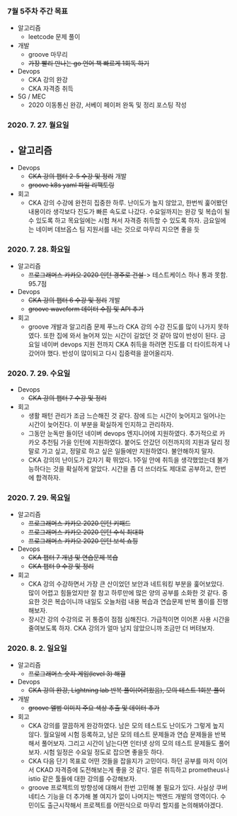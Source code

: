 ### 7월 5주차 주간 목표
- 알고리즘
  - leetcode 문제 풀이
- 개발
  - groove 마무리
  - ~~가장 빨리 만나는 go 언어 책 빠르게 1회독 하기~~
- Devops
  - CKA 강의 완강
  - CKA 자격증 취득
- 5G / MEC
  - 2020 이동통신 완강, 서베이 페이퍼 완독 및 정리 포스팅 작성

### 2020. 7. 27. 월요일
- 알고리즘
  - 
- Devops
  - ~~CKA 강의 챕터 2-5 수강 및 정리~~
  개발
  - ~~groove k8s yaml 파일 리팩토링~~
- 회고
  - CKA 강의 수강에 완전히 집중한 하루. 난이도가 높지 않았고, 한번씩 훑어봤던 내용이라 생각보다 진도가 빠른 속도로 나갔다. 수요일까지는 완강 및 복습이 될 수 있도록 하고 목요일에는 시험 쳐서 자격증 취득할 수 있도록 하자. 금요일에는 네이버 데브옵스 팀 지원서를 내는 것으로 마무리 지으면 좋을 듯

### 2020. 7. 28. 화요일
- 알고리즘
  - ~~프로그래머스 카카오 2020 인턴 경주로 건설~~-> 테스트케이스 하나 통과 못함. 95.7점
- Devops
  - ~~CKA 강의 챕터 6 수강 및 정리~~
  개발
  - ~~groove waveform 데이터 수집 및 API 추가~~
- 회고
  - groove 개발과 알고리즘 문제 푸느라 CKA 강의 수강 진도를 많이 나가지 못하였다. 또한 집에 와서 늘어져 있는 시간이 길었던 것 같아 많이 반성이 된다. 금요일 네이버 devops 지원 전까지 CKA 취득을 하려면 진도를 더 타이트하게 나갔어야 했다. 반성이 많이되고 다시 집중력을 끌어올리자.

### 2020. 7. 29. 수요일
- Devops
  - ~~CKA 강의 챕터 7 수강 및 정리~~
- 회고
  - 생활 패턴 관리가 조금 느슨해진 것 같다. 잠에 드는 시간이 늦어지고 일어나는 시간이 늦어진다. 이 부분을 확실하게 인지하고 관리하자.
  - 그동안 눈독만 들이던 네이버 devops 엔지니어에 지원하였다. 추가적으로 카카오 추천팀 가을 인턴에 지원하였다. 붙어도 안갔던 이전까지의 지원과 달리 정말로 가고 싶고, 정말로 하고 싶은 일들에만 지원하였다. 불안해하지 말자.
  - CKA 강의의 난이도가 갑자기 확 뛰었다. 1주일 안에 취득을 생각했었는데 불가능하다는 것을 확실하게 알았다. 시간을 좀 더 쓰더라도 제대로 공부하고, 한번에 합격하자.
  
### 2020. 7. 29. 목요일
- 알고리즘
  - ~~프로그래머스 카카오 2020 인턴 키패드~~
  - ~~프로그래머스 카카오 2020 인턴 수식 최대화~~
  - ~~프로그래머스 카카오 2020 인턴 보석 쇼핑~~
- Devops
  - ~~CKA 챕터 7 개념 및 연습문제 복습~~
  - ~~CKA 챕터 9 수강 및 정리~~
- 회고
  - CKA 강의 수강하면서 가장 큰 산이었던 보안과 네트워킹 부분을 훑어보았다. 많이 어렵고 힘들었지만 잘 참고 하루만에 많은 양의 공부를 소화한 것 같다. 중요한 것은 복습이니까 내일도 오늘처럼 내용 복습과 연습문제 반복 풀이를 진행해보자.
  - 장시간 강의 수강의로 귀 통증이 점점 심해진다. 가급적이면 이어폰 사용 시간을 줄여보도록 하자. CKA 강의가 얼마 남지 않았으니까 조금만 더 버텨보자.

### 2020. 8. 2. 일요일
- 알고리즘
  - ~~프로그래머스 숫자 게임(level 3) 해결~~
- Devops
  - ~~CKA 강의 완강, Lightning lab 반복 풀이(어려웠음), 모의 테스트 1회분 풀이~~
- 개발
  - ~~groove 앨범 이미지 주요 색상 추출 및 데이터 추가~~
- 회고
  - CKA 강의를 깔끔하게 완강하였다. 남은 모의 테스트도 난이도가 그렇게 높지 않다. 월요일에 시험 등록하고, 남은 모의 테스트 문제들과 연습 문제들을 반복해서 풀어보자. 그리고 시간이 남는다면 인터넷 상의 모의 테스트 문제들도 풀어보자. 시험 일정은 수요일 정도로 잡으면 좋을듯 하다.
  - CKA 다음 단기 목표로 어떤 것들을 잡을지가 고민이다. 하던 공부를 마저 이어서 CKAD 자격증에 도전해보는게 좋을 것 같다. 얼른 취득하고 prometheus나 istio 같은 툴들에 대한 강의를 수강해보자.
  - groove 프로젝트의 방향성에 대해서 한번 고민해 볼 필요가 있다. 사실상 쿠버네티스 기능을 더 추가해 볼 여지가 없이 나머지는 백엔드 개발의 영역이다. 수민이도 출근시작해서 프로젝트를 어떤식으로 마무리 할지를 논의해봐야겠다.
